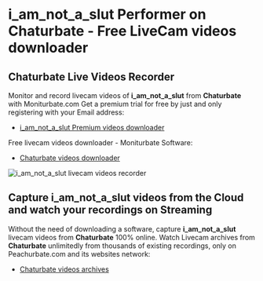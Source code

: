 # i_am_not_a_slut Performer on Chaturbate - Free LiveCam videos downloader

## Chaturbate Live Videos Recorder

Monitor and record livecam videos of **i_am_not_a_slut** from **Chaturbate** with Moniturbate.com
Get a premium trial for free by just and only registering with your Email address:
* [i_am_not_a_slut Premium videos downloader](https://moniturbate.com/request-demo-licence-key.html)

Free livecam videos downloader - Moniturbate Software:
* [Chaturbate videos downloader](https://moniturbate.com/moniturbate-download-software.html)

![i_am_not_a_slut livecam videos recorder](https://peachurnet.com/templates/moniturbate-software.png)


## Capture i_am_not_a_slut videos from the Cloud and watch your recordings on Streaming

Without the need of downloading a software, capture **i_am_not_a_slut** livecam videos from **Chaturbate** 100% online.
Watch Livecam archives from **Chaturbate** unlimitedly from thousands of existing recordings, only on Peachurbate.com and its websites network:
* [Chaturbate videos archives](https://peachurnet.com/)